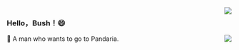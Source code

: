 <img align="right" src="https://github-readme-stats.vercel.app/api?username=HelloBush&show_icons=true&icon_color=007500&text_color=718096&bg_color=ffffff&hide_title=true" />

### Hello，Bush！😄
<img align="right" src="https://user-images.githubusercontent.com/66152079/111754011-77d6af00-88d2-11eb-951e-9511f3b5eb3e.png"/>


<div >
🐼 A man who wants to go to Pandaria.  
 </div>





